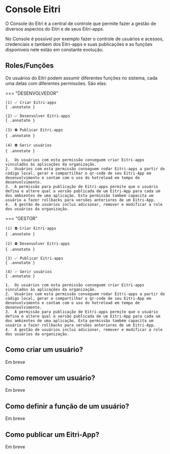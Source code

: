 # Console Eitri

O Console do Eitri é a central de controle que permite fazer a gestão de diversos aspectos do Eitri e de seus Eitri-apps.

No Console é possível por exemplo fazer o controle de usuários e acessos, credenciais e tambem dos Eitri-apps e suas publicações e as funções disponíveis nele estão em constante evolução.

## Roles/Funções

Os usuários do Eitri podem assumir diferentes funções no sistema, cada uma delas com diferentes permissões. São elas:

=== "DESENVOLVEDOR"

    (1) ✅ Criar Eitri-apps
    { .annotate }

    (2) ✅ Desenvolver Eitri-apps
    { .annotate }

    (3) ⛔ Publicar Eitri-apps
    { .annotate }

    (4) ⛔ Gerir usuários
    { .annotate }

    1.  Os usuários com esta permissão conseguem criar Eitri-apps vinculados às aplicações da organização.
    2.  Usuários com esta permissão conseguem rodar Eitri-apps a partir do código local, gerar e compartilhar o qr-code de seu Eitri-App em desenvolvimento e contam com o uso do hotreload em tempo de desenvolvimento.
    3.  A permissão para publicação de Eitri-apps permite que o usuário defina e altere qual a versão publicada de um Eitri-App para cada um dos ambientes de uma aplicação. Esta permissão tambem capacita um usuário a fazer rollbacks para versões anteriores de um Eitri-App.
    4.  A gestão de usuários inclui adicionar, remover e modificar a role dos usuários da organização.

=== "GESTOR"

    (1) ⛔ Criar Eitri-apps
    { .annotate }

    (2) ⛔ Desenvolver Eitri-apps
    { .annotate }

    (3) ✅ Publicar Eitri-apps
    { .annotate }

    (4) ✅ Gerir usuários
    { .annotate }

    1.  Os usuários com esta permissão conseguem criar Eitri-apps vinculados às aplicações da organização.
    2.  Usuários com esta permissão conseguem rodar Eitri-apps a partir do código local, gerar e compartilhar o qr-code de seu Eitri-App em desenvolvimento e contam com o uso do hotreload em tempo de desenvolvimento.
    3.  A permissão para publicação de Eitri-apps permite que o usuário defina e altere qual a versão publicada de um Eitri-App para cada um dos ambientes de uma aplicação. Esta permissão também capacita um usuário a fazer rollbacks para versões anteriores de um Eitri-App.
    4.  A gestão de usuários inclui adicionar, remover e modificar a role dos usuários da organização.

## Como criar um usuário?

Em breve

## Como remover um usuário?

Em breve

## Como definir a função de um usuário?

Em breve

## Como publicar um Eitri-App?

Em breve